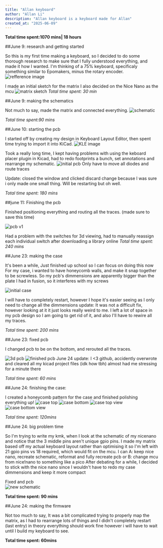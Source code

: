 ```yaml
---
title: "Allan keyboard"
author: "Allan Li"
description: "Allan keyboard is a keyboard made for Allan"
created_at: "2025-06-09"
---
```

**Total time spent:1070 mins| 18 hours**


##June 9: research and getting started


So this is my first time making a keyboard, so I decided to do some thorough research to make sure that I fully understood everything, and made it how I wanted.
I'm thinking of a 75% keyboard, specificaly something similar to Epomakers, minus the rotary encoder.
![refference image](./images/epomakerrefference.png)


I made an initial sketch for the matrix I also decided on the Nice Nano as the mcu
![matrix sketch](./images/sketch.png)
*Total time spent: 30 min*


##June 9: making the schematics


Not much to say, made the matrix and connected everything.
![schematic](./images/schematic.png)


*Total time spent:90 mins*


##June 10: starting the pcb


I started off by creating my design in Keyboard Layout Editor, then spent time trying to import it into KiCad.
![KLE image](./images/keyboardlayout.png)


Took a really long time, I kept having problems with using the keboard placer plugin in Kicad,
had to redo footprints a bunch, set annotations and rearrange my schematic.
![initial pcb](./images/initialpcb.png)
Only have to move all diodes and route traces


Update: closed the window and clicked discard change because I was sure i only made one small thing. Will be restarting but oh well.


*Total time spent: 180 mins*


##june 11: Finishing the pcb


Finished positioning everything and routing all the traces. (made sure to save this time)


![pcb v1](./images/pcbv1.png)


Had a problem with the switches for 3d viewing, had to manually reassign each individual switch after downloading a library online
*Total time spent: 240 mins*


##June 23: making the case


It's been a while, Just finished up school so I can focus on doing this now
For my case, i wanted to have honeycomb walls, and make it snap together to be screwless.
So my pcb's dimmensions are apparently bigger than the plate I had in fusion, so it interferes with my screws


![initial case](./images/initialcase.png)


I will have to completely restart, however I hope it's easier seeing as I only need to change all the dimmensions
update: It was not a difficult fix, however looking at it it just looks really weird to me. I left a lot of space in my pcb design so I am going to get rid of it, and also I'll have to rewire all my traces.


*Total time spent: 200 mins*


##June 23: fixed pcb

I changed pcb to be on the bottom, and rerouted all the traces.

![3d pcb](./images/3dpcb1.png)
![finished pcb](./images/pcbfinal.png)
June 24 update: I <3 github, accidently overwrote and cleared all my kicad project files (idk how tbh) almost had me stressing for a minute there

*Total time spent: 60 mins*

##June 24: finishing the case:

I created a honeycomb pattern for the case and finished polishing everything up! 
![case top](./images/casetop.png)
![case bottom](./images/casebottom.png)
![case top view](./images/casetopview.png)
![case bottom view](./images/casebottomview.png)

*Total time spent: 120mins* 

##June 24: big problem time

So I'm trying to write my kmk, when I look at the schematic of my nicenano and notice that the 3 middle pins aren't unique gpio pins. I made my matrix based off my actual keyboard layout rather than optimising it so I'm left with 21 gpio pins vs 18 required, which would fit on the mcu.
I can A: keep nice nano, recreate schematic, reformat and fully recreate pcb
or B: change mcu from nice!nano to something like a pico 
After debating for a while, I decided to stick with the nice nano since I wouldn't have to redo my case dimmensions and keep it more compact 

Fixed and pcb  
![new schematic](./images/newschematic.png)

**Total time spent: 90 mins** 

##June 24: making the firmware

Not too much to say, It was a bit complicated trying to properly map the matrix, as I had to rearrange lots of things and I didn't completely restart (last entry) in theory everything should work fine however i will have to wait until I build my keyboard to see.

**Total time spent: 60mins** 
